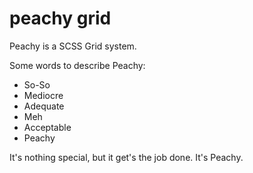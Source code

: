 # peachy grid

Peachy is a SCSS Grid system.

Some words to describe Peachy:

* So-So
* Mediocre
* Adequate
* Meh
* Acceptable
* Peachy

It's nothing special, but it get's the job done. It's Peachy.